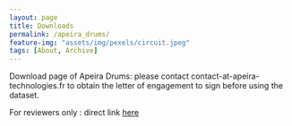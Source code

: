 ```yaml
---
layout: page
title: Downloads
permalink: /apeira_drums/
feature-img: "assets/img/pexels/circuit.jpeg"
tags: [About, Archive]
---
```


Download page of Apeira Drums: please contact contact-at-apeira-technologies.fr to obtain the letter of engagement to sign before using the dataset.

For reviewers only : direct link [here](https://link-url-here.org)
